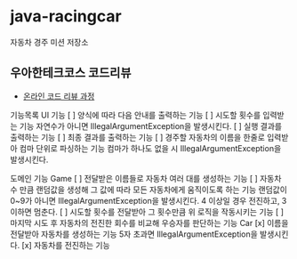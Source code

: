 # java-racingcar

자동차 경주 미션 저장소

## 우아한테크코스 코드리뷰

- [온라인 코드 리뷰 과정](https://github.com/woowacourse/woowacourse-docs/blob/master/maincourse/README.md)

기능목록
UI 기능
[ ] 양식에 따라 다음 안내를 출력하는 기능
[ ] 시도할 횟수를 입력받는 기능
    자연수가 아니면 IllegalArgumentException을 발생시킨다.
[ ] 실행 결과를 출력하는 기능
[ ] 최종 결과를 출력하는 기능
[ ] 경주할 자동차의 이름을 한줄로 입력받아 컴마 단위로 파싱하는 기능
    컴마가 하나도 없을 시 IllegalArgumentException을 발생시킨다.

도메인 기능
Game
[ ] 전달받은 이름들로 자동차 여러 대를 생성하는 기능
[ ] 자동차 수 만큼 랜덤값을 생성해 그 값에 따라 모든 자동차에게 움직이도록 하는 기능
    랜덤값이 0~9가 아니면 IllegalArgumentException을 발생시킨다.
    4 이상일 경우 전진하고, 3 이하면 멈춘다.
[ ] 시도할 횟수를 전달받아 그 횟수만큼 위 로직을 작동시키는 기능
[ ] 마지막 시도 후 자동차의 전진한 회수를 비교해 우승자를 판단하는 기능
Car
[x] 이름을 전달받아 자동차를 생성하는 기능
    5자 초과면 IllegalArgumentException을 발생시킨다.
[x] 자동차를 전진하는 기능
    
